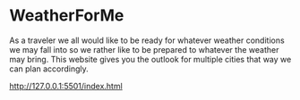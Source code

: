 # WeatherForMe
As a traveler we all would like to be ready for whatever weather conditions we may fall into so we rather like to be prepared to whatever the weather may bring. This website gives you the outlook for multiple cities that way we can plan accordingly. 

http://127.0.0.1:5501/index.html



 